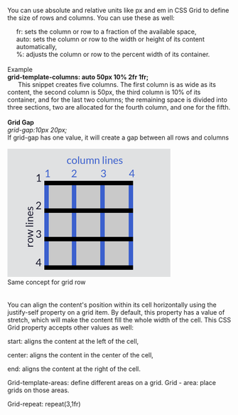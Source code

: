 You can use absolute and relative units like px and em in CSS Grid to define the size of rows and columns. You can use these as well:

<div style="margin-left:20px;">
fr: sets the column or row to a fraction of the available space,<br>
auto: sets the column or row to the width or height of its content automatically,<br>
%: adjusts the column or row to the percent width of its container.
</div>

<div><br>
Example<br>
<strong>grid-template-columns: auto 50px 10% 2fr 1fr;</strong><br>
&nbsp &nbsp &nbsp This snippet creates five columns. The first column is as wide as its content, the second column is 50px, the third column is 10% of its container, and for the last two columns; the remaining space is divided into three sections, two are allocated for the fourth column, and one for the fifth.
<br>
</div>
<br>
<div>
    <strong> Grid Gap</strong>
    <br>
    <i>grid-gap:10px 20px;</i>
    <br>
    If grid-gap has one value, it will create a gap between all rows and columns
    <br>
</div>

<div>
<br>
<img src="grid.png" alt="Grid">
<br>
Same concept for grid row

<div><br><br>
 You can align the content's position within its cell horizontally using the justify-self property on a grid item. By default, this property has a value of stretch, which will make the content fill the whole width of the cell. This CSS Grid property accepts other values as well:

start: aligns the content at the left of the cell,

center: aligns the content in the center of the cell,

end: aligns the content at the right of the cell.
</div>

Grid-template-areas: define different areas on a grid. 
Grid - area: place grids on those areas. 

Grid-repeat: repeat(3,1fr)
    